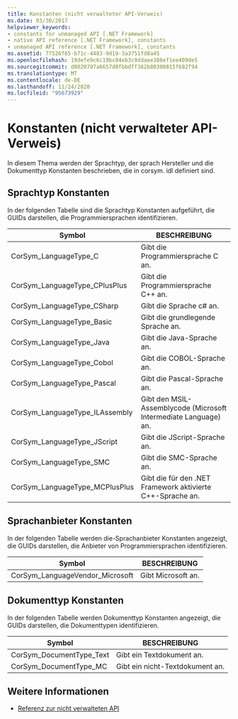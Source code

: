 ```yaml
---
title: Konstanten (nicht verwalteter API-Verweis)
ms.date: 03/30/2017
helpviewer_keywords:
- constants for unmanaged API [.NET Framework]
- native API reference [.NET Framework], constants
- unmanaged API reference [.NET Framework], constants
ms.assetid: 77526f65-b71c-4483-9d19-3a3751fd8a45
ms.openlocfilehash: 19defe9c6c19bc04eb3c9ddaee386ef1ee409de5
ms.sourcegitcommit: d8020797a6657d0fbbdff362b80300815f682f94
ms.translationtype: MT
ms.contentlocale: de-DE
ms.lasthandoff: 11/24/2020
ms.locfileid: "95673929"
---
```

# <a name="constants-unmanaged-api-reference"></a>Konstanten (nicht verwalteter API-Verweis)

In diesem Thema werden der Sprachtyp, der sprach Hersteller und die Dokumenttyp Konstanten beschrieben, die in corsym. idl definiert sind.  
  
## <a name="language-type-constants"></a>Sprachtyp Konstanten  

 In der folgenden Tabelle sind die Sprachtyp Konstanten aufgeführt, die GUIDs darstellen, die Programmiersprachen identifizieren.  
  
|Symbol|BESCHREIBUNG|  
|------------|-----------------|  
|CorSym_LanguageType_C|Gibt die Programmiersprache C an.|  
|CorSym_LanguageType_CPlusPlus|Gibt die Programmiersprache C++ an.|  
|CorSym_LanguageType_CSharp|Gibt die Sprache c# an.|  
|CorSym_LanguageType_Basic|Gibt die grundlegende Sprache an.|  
|CorSym_LanguageType_Java|Gibt die Java-Sprache an.|  
|CorSym_LanguageType_Cobol|Gibt die COBOL-Sprache an.|  
|CorSym_LanguageType_Pascal|Gibt die Pascal-Sprache an.|  
|CorSym_LanguageType_ILAssembly|Gibt den MSIL-Assemblycode (Microsoft Intermediate Language) an.|  
|CorSym_LanguageType_JScript|Gibt die JScript-Sprache an.|  
|CorSym_LanguageType_SMC|Gibt die SMC-Sprache an.|  
|CorSym_LanguageType_MCPlusPlus|Gibt die für den .NET Framework aktivierte C++-Sprache an.|  
  
## <a name="language-vendor-constants"></a>Sprachanbieter Konstanten  

 In der folgenden Tabelle werden die-Sprachanbieter Konstanten angezeigt, die GUIDs darstellen, die Anbieter von Programmiersprachen identifizieren.  
  
|Symbol|BESCHREIBUNG|  
|------------|-----------------|  
|CorSym_LanguageVendor_Microsoft|Gibt Microsoft an.|  
  
## <a name="document-type-constants"></a>Dokumenttyp Konstanten  

 In der folgenden Tabelle werden Dokumenttyp Konstanten angezeigt, die GUIDs darstellen, die Dokumenttypen identifizieren.  
  
|Symbol|BESCHREIBUNG|  
|------------|-----------------|  
|CorSym_DocumentType_Text|Gibt ein Textdokument an.|  
|CorSym_DocumentType_MC|Gibt ein nicht-Textdokument an.|  
  
## <a name="see-also"></a>Weitere Informationen

- [Referenz zur nicht verwalteten API](index.md)
